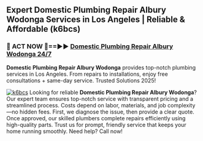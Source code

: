 ## Expert Domestic Plumbing Repair Albury Wodonga Services in Los Angeles | Reliable & Affordable (k6bcs)  

<h3>🚿 ACT NOW 🌟==►► <a href="https://tinyurl.com/2ne6vx2x" rel="nofollow">Domestic Plumbing Repair Albury Wodonga 24/7</a></h3>

**Domestic Plumbing Repair Albury Wodonga** provides top-notch plumbing services in Los Angeles. From repairs to installations, enjoy free consultations + same-day service. Trusted Solutions 2025!

[![k6bcs](https://i.imgur.com/4PFF4AK.jpeg)](https://tinyurl.com/2ne6vx2x)
Looking for reliable **Domestic Plumbing Repair Albury Wodonga**? Our expert team ensures top-notch service with transparent pricing and a streamlined process. Costs depend on labor, materials, and job complexity—no hidden fees. First, we diagnose the issue, then provide a clear quote. Once approved, our skilled plumbers complete repairs efficiently using high-quality parts. Trust us for prompt, friendly service that keeps your home running smoothly. Need help? Call now!